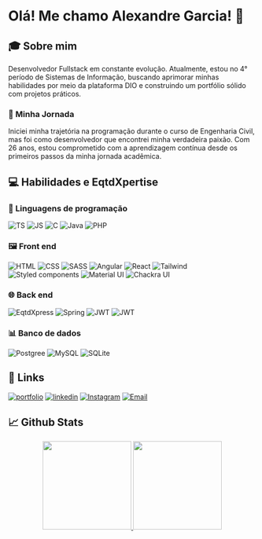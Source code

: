 # Olá! Me chamo Alexandre Garcia! 👋

## 🎓 Sobre mim

Desenvolvedor Fullstack em constante evolução. Atualmente, estou no 4° período de Sistemas de Informação, buscando aprimorar minhas habilidades por meio da plataforma DIO e construindo um portfólio sólido com projetos práticos.

### 🚀 Minha Jornada

Iniciei minha trajetória na programação durante o curso de Engenharia Civil, mas foi como desenvolvedor que encontrei minha verdadeira paixão. Com 26 anos, estou comprometido com a aprendizagem contínua desde os primeiros passos da minha jornada acadêmica.

## 💻 Habilidades e EqtdXpertise

### 🔧 Linguagens de programação

![TS](https://img.shields.io/badge/TypeScript-007ACC?style=for-the-badge&logo=typescript&logoColor=white)
![JS](https://img.shields.io/badge/JavaScript-F7DF1E?style=for-the-badge&logo=javascript&logoColor=black)
![C](https://img.shields.io/badge/C-00599C?style=for-the-badge&logo=c&logoColor=white)
![Java](https://img.shields.io/badge/Java-ED8B00?style=for-the-badge&logo=openjdk&logoColor=white)
![PHP](https://img.shields.io/badge/PHP-777BB4?style=for-the-badge&logo=php&logoColor=white)

### 🖼️ Front end

![HTML](https://img.shields.io/badge/HTML5-E34F26?style=for-the-badge&logo=html5&logoColor=white)
![CSS](https://img.shields.io/badge/CSS3-1572B6?style=for-the-badge&logo=css3&logoColor=white)
![SASS](https://img.shields.io/badge/Sass-CC6699?style=for-the-badge&logo=sass&logoColor=white)
![Angular](https://img.shields.io/badge/Angular-DD0031?style=for-the-badge&logo=angular&logoColor=white)
![React](https://img.shields.io/badge/React-20232A?style=for-the-badge&logo=react&logoColor=61DAFB)
![Tailwind](https://img.shields.io/badge/Tailwind_CSS-38B2AC?style=for-the-badge&logo=tailwind-css&logoColor=white)
![Styled components](https://img.shields.io/badge/styled--components-DB7093?style=for-the-badge&logo=styled-components&logoColor=white)
![Material UI](https://img.shields.io/badge/Material--UI-0081CB?style=for-the-badge&logo=material-ui&logoColor=white)
![Chackra UI](https://shields.io/badge/chakra--ui-0081CB?logo=chakraui&style=for-the-badge&logoColor=white)

### 🌐 Back end

![EqtdXpress](https://img.shields.io/badge/EqtdXpress.js-404D59?style=for-the-badge)
![Spring](https://img.shields.io/badge/Spring-6DB33F?style=for-the-badge&logo=spring&logoColor=white)
![JWT](https://img.shields.io/badge/json%20web%20tokens-323330?style=for-the-badge&logo=json-web-tokens&logoColor=pink)
![JWT](https://img.shields.io/badge/TypeORM-20232A?style=for-the-badge&logo=TypeORM)

### 📊 Banco de dados

![Postgree](https://img.shields.io/badge/PostgreSQL-316192?style=for-the-badge&logo=postgresql&logoColor=whit)
![MySQL](https://img.shields.io/badge/MySQL-00000F?style=for-the-badge&logo=mysql&logoColor=white)
![SQLite](https://img.shields.io/badge/SQLite-07405E?style=for-the-badge&logo=sqlite&logoColor=white)

## 🔗 Links

[![portfolio](https://img.shields.io/badge/my_portfolio-000?style=for-the-badge&logo=ko-fi&logoColor=white)](https://portfolio-aleexgarcia.netlify.app/)
[![linkedin](https://img.shields.io/badge/linkedin-0A66C2?style=for-the-badge&logo=linkedin&logoColor=white)](https://www.linkedin.com/in/aleexgarcia/)
[![Instagram](https://img.shields.io/badge/Instagram-E4405F?style=for-the-badge&logo=instagram&logoColor=white)](https://www.instagram.com/aleeh.garcia/)
[![Email](https://img.shields.io/badge/Email-000?style=for-the-badge&logo=gmail&logoColor=white)](mailto:alexandre_augusto_garcia@hotmail.com)

## 📈 Github Stats

<div align="center">
  <a href="https://github.com/AleexGarcia">
  <img height="180em" src="https://github-readme-stats.vercel.app/api/top-langs/?username=AleexGarcia&layout=compact&langs_count=7&theme=blue-green"/>
  <img height="180em" src="https://github-readme-stats.vercel.app/api?username=aleexgarcia&theme=blue-green"/>
</div>
